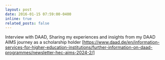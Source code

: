 ```yaml
---
layout: post
date: 2016-01-15 07:59:00-0400
inline: true
related_posts: false
---
```


Interview with DAAD, Sharing my experiences and insights from my DAAD AIMS journey as a scholarship holder
[https://www.daad.de/en/information-services-for-higher-education-institutions/further-information-on-daad-programmes/newsletter-hec-aims-2024-2/]
